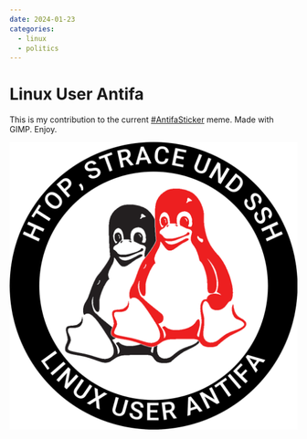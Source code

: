 ```yaml
---
date: 2024-01-23
categories:
  - linux
  - politics
---
```


# Linux User Antifa

This is my contribution to the current [#AntifaSticker](https://chaos.social/tags/AntifaSticker) meme.
Made with GIMP. Enjoy.

<!-- more -->

![Antifa sticker with Tux](linux-antifa.png)
